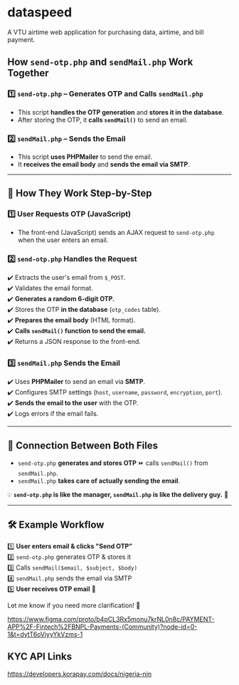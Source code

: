 # dataspeed
 A VTU airtime web application for purchasing data, airtime, and bill payment.

## **How `send-otp.php` and `sendMail.php` Work Together**  

### **1️⃣ `send-otp.php` – Generates OTP and Calls `sendMail.php`**
- This script **handles the OTP generation** and **stores it in the database**.
- After storing the OTP, it **calls `sendMail()`** to send an email.

### **2️⃣ `sendMail.php` – Sends the Email**
- This script **uses PHPMailer** to send the email.
- It **receives the email body** and **sends the email via SMTP**.

---

## **📌 How They Work Step-by-Step**
### **1️⃣ User Requests OTP (JavaScript)**
- The front-end (JavaScript) sends an AJAX request to `send-otp.php` when the user enters an email.

### **2️⃣ `send-otp.php` Handles the Request**
✔️ Extracts the user's email from `$_POST`.  
✔️ Validates the email format.  
✔️ **Generates a random 6-digit OTP.**  
✔️ Stores the OTP **in the database** (`otp_codes` table).  
✔️ **Prepares the email body** (HTML format).  
✔️ **Calls `sendMail()` function to send the email.**  
✔️ Returns a JSON response to the front-end.

### **3️⃣ `sendMail.php` Sends the Email**
✔️ Uses **PHPMailer** to send an email via **SMTP**.  
✔️ Configures SMTP settings (`host`, `username`, `password`, `encryption`, `port`).  
✔️ **Sends the email to the user** with the OTP.  
✔️ Logs errors if the email fails.  

---

## **🔗 Connection Between Both Files**
- `send-otp.php` **generates and stores OTP** ⏩ calls `sendMail()` from `sendMail.php`.
- `sendMail.php` **takes care of actually sending the email**.

💡 **`send-otp.php` is like the manager, `sendMail.php` is like the delivery guy.** 🚀  

---

## **🛠 Example Workflow**
1️⃣ **User enters email & clicks "Send OTP"**  
2️⃣ `send-otp.php` generates OTP & stores it  
3️⃣ Calls `sendMail($email, $subject, $body)`  
4️⃣ `sendMail.php` sends the email via SMTP  
5️⃣ **User receives OTP email** 🎉  

Let me know if you need more clarification! 🚀


https://www.figma.com/proto/b4pCL3Rx5monu7krNL0n8c/PAYMENT-APP%2F-Fintech%2FBNPL-Payments-(Community)?node-id=0-1&t=dytT6oViyyYkVzms-1

## KYC API Links
https://developers.korapay.com/docs/nigeria-nin